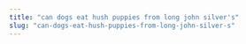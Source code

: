 ```yaml
---
title: "can dogs eat hush puppies from long john silver's"
slug: "can-dogs-eat-hush-puppies-from-long-john-silver-s"
---
```


